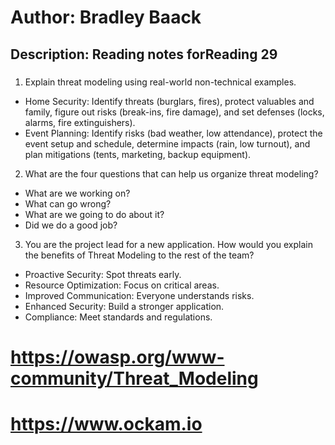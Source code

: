 # Author: Bradley Baack

## Description: Reading notes forReading 29

### 


1) Explain threat modeling using real-world non-technical examples.
  - Home Security: Identify threats (burglars, fires), protect valuables and family, figure out risks (break-ins, fire damage), and set defenses (locks, alarms, fire extinguishers).
  - Event Planning: Identify risks (bad weather, low attendance), protect the event setup and schedule, determine impacts (rain, low turnout), and plan mitigations (tents, marketing, backup equipment).
2) What are the four questions that can help us organize threat modeling?
  - What are we working on?
  - What can go wrong?
  - What are we going to do about it?
  - Did we do a good job?
3) You are the project lead for a new application. How would you explain the benefits of Threat Modeling to the rest of the team?
  - Proactive Security: Spot threats early.
  - Resource Optimization: Focus on critical areas.
  - Improved Communication: Everyone understands risks.
  - Enhanced Security: Build a stronger application.
  - Compliance: Meet standards and regulations.


# https://owasp.org/www-community/Threat_Modeling
# https://www.ockam.io






